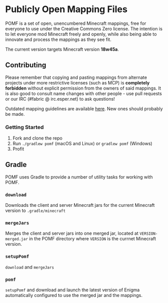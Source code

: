 # Publicly Open Mapping Files

POMF is a set of open, unencumbered Minecraft mappings, free for everyone to use under the Creative Commons Zero license. The intention is to let 
everyone mod Minecraft freely and openly, while also being able to innovate and process the mappings as they see fit.

The current version targets Minecraft version **18w45a**.

## Contributing

Please remember that copying and pasting mappings from alternate projects under more restrictive licenses (such as MCP) is **completely forbidden** without explicit permission from the 
owners of said mappings. It is also good to consult name changes with other people - use pull requests or our IRC (#fabric @ irc.esper.net) to ask questions!

Outdated mapping guidelines are available [here](https://docs.google.com/document/d/15fHL-WgK0uMPAy-WJbQtxrfOVLJNlfasjsnt_wruOXA/edit). 
New ones should probably be made.

### Getting Started
1. Fork and clone the repo
2. Run `./gradlew pomf` (macOS and Linux) or `gradlew pomf` (Windows)
3. Profit

## Gradle
POMF uses Gradle to provide a number of utility tasks for working with POMF.

### `download`
Downloads the client and server Minecraft jars for the current Minecraft version to `.gradle/minecraft`

### `mergeJars`
Merges the client and server jars into one merged jar, located at `VERSION-merged.jar` in the POMF directory where `VERSION` is the currnet Minecraft version.

### `setupPomf`
`download` and `mergeJars`

### `pomf`
`setupPomf` and download and launch the latest version of Enigma automatically configured to use the merged jar and the mappings.
